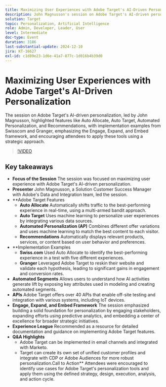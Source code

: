 ```yaml
---
title: Maximizing User Experiences with Adobe Target's AI-Driven Personalization
description: John Magnusson's session on Adobe Target's AI-driven personalization highlighted key features and examples, emphasizing the Engage, Expand, and Embed framework.
solution: Target
topic: Personalization, Artificial Intelligence
role: Admin, Developer, Leader, User
level: Intermediate
doc-type: Event
duration: 3186
last-substantial-update: 2024-12-10
jira: KT-16627
exl-id: c1d89e23-1d6e-41a7-877c-1d016b4b39d0
---
```

# Maximizing User Experiences with Adobe Target's AI-Driven Personalization

The session on Adobe Target's AI-driven personalization, led by John Magnusson, highlighted features like Auto Allocate, Auto Target, Automated Personalization, and Recommendations, with implementation examples from Swisscom and Granger, emphasizing the Engage, Expand, and Embed framework, and encouraging attendees to apply these tools using a strategic approach.

>[!VIDEO](https://video.tv.adobe.com/v/3440934/?learn=on&enablevpops)

## Key takeaways

* **Focus of the Session** The session was focused on maximizing user experience with Adobe Target's AI-driven personalization.
* **Presenter** John Magnusson, a Solution Customer Success Manager with Adobe's Data and Integration team, led the session.
* **Adobe Target Features
  * **Auto Allocate** Automatically shifts traffic to the best-performing experience in real-time, using a multi-armed bandit approach.
  * **Auto Target** Uses machine learning to personalize user experiences by integrating various data sources.
  * **Automated Personalization (AP)** Combines different offer variations and uses machine learning to match the best content to each visitor.
  * **Recommendations** Automatically displays relevant products, services, or content based on user behavior and preferences. 
* **​Implementation Examples
  * **Swiss.com** Used Auto Allocate to identify the best-performing experience in a test with five different experiences.
  * **Granger** Leveraged Adobe Target to reskin their website and validate each hypothesis, leading to significant gains in engagement and conversion rates.
* **Automated Segments** Allows users to understand how AI activities generate lift by exposing key attributes used in modeling and creating automated segments.
* **APIs** Adobe Target offers over 40 APIs that enable off-site testing and integration with various systems, including IoT devices.
* **Engage, Expand, and Embed Framework** The session emphasized building a solid foundation for personalization by engaging stakeholders, expanding efforts using predictive analytics, and embedding a center of excellence for broader strategic initiatives.
* **Experience League** Recommended as a resource for detailed documentation and guidance on implementing Adobe Target features.
* **Q&A Highlights**
  * Adobe Target can be implemented in email channels and integrated with Marketo.
  * Target can create its own set of unified customer profiles and integrate with CDP or Adobe Audiences for more robust personalization.Call to Action** Attendees were encouraged to identify use cases for Adobe Target's personalization tools and apply them using the defined strategy, design, execution, analysis, and action cycle.
